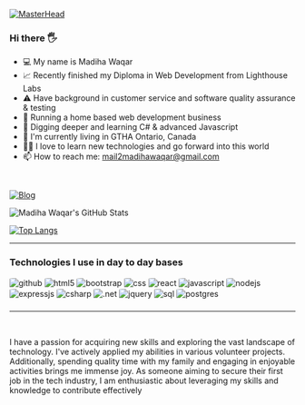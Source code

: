 [![MasterHead](./docs/banner%203.png)](https://github.com/madiha-waqar.github.io)

### Hi there 🖐️ 

<ul>
  <li>💻 My name is Madiha Waqar</li>
  <li>📈 Recently finished my Diploma in Web Development from Lighthouse Labs</li>
  <li>⚠️ Have background in customer service and software quality assurance & testing</li>
  <li>💪 Running a home based web development business</li>
  <li>🌱 Digging deeper and learning C# & advanced Javascript </li>
  <li>🍁 I'm currently living in GTHA Ontario, Canada</li>
  <li>👨‍💻 I love to learn new technologies and go forward into this world</li>
  <li>📫 How to reach me: <a href="mailto:mail2madihawaqar@gmail.com">mail2madihawaqar@gmail.com</a></li>
</ul><br/>

[![Blog](https://img.shields.io/badge/LinkedIn-0077B5?style=for-the-badge&logo=linkedin&logoColor=white)](https://www.linkedin.com/in/madiha-waqar/)

![Madiha Waqar's GitHub Stats](https://github-readme-stats.vercel.app/api?username=madiha-waqar&show_icons=true&theme=dracula)

[![Top Langs](https://github-readme-stats.vercel.app/api/top-langs/?username=madiha-waqar&layout=compact)](https://github.com/madiha-waqar/github-readme-stats)
<hr/>

### Technologies I use in day to day bases

<div style="display: inline-block; border-radius: 10%; height: 45px;">

  <img align="center" style="border-radius: 10%;" alt="github" src="https://img.shields.io/badge/GitHub-100000?style=for-the-badge&logo=github&logoColor=white"/>

  <img align="center" style="border-radius: 10%;" alt="html5" src="https://img.shields.io/badge/HTML-239120?style=for-the-badge&logo=html5&logoColor=white"/>
  <img align="center" style="border-radius: 10%;" alt="bootstrap" src="https://img.shields.io/badge/Bootstrap-563D7C?style=for-the-badge&logo=bootstrap&logoColor=white"/>
  <img align="center" style="border-radius: 10%;" alt="css" src="https://img.shields.io/badge/CSS-239120?&style=for-the-badge&logo=css3&logoColor=white"/>
  <img align="center" style="border-radius: 10%;" alt="react" src="https://img.shields.io/badge/React-20232A?style=for-the-badge&logo=react&logoColor=61DAFB"/>

  <img align="center" style="border-radius: 10%;" alt="javascript" src="https://img.shields.io/badge/JavaScript-F7DF1E?style=for-the-badge&logo=javascript&logoColor=black"/>
  <img align="center" style="border-radius: 10%;" alt="nodejs" src="https://img.shields.io/badge/Node.js-43853D?style=for-the-badge&logo=node.js&logoColor=white"/>
  <img align="center" style="border-radius: 10%;" alt="expressjs" src="https://img.shields.io/badge/Express.js-404D59?style=for-the-badge"/>
  <img align="center" style="border-radius: 10%;" alt="csharp" src="https://img.shields.io/badge/C%23-239120?style=for-the-badge&logo=c-sharp&logoColor=white"/>
  <img align="center" style="border-radius: 10%;" alt=".net" src="https://img.shields.io/badge/.NET-5C2D91?style=for-the-badge&logo=.net&logoColor=white"/>
  <img align="center" style="border-radius: 10%;" alt="jquery" src="https://img.shields.io/badge/jQuery-0769AD?style=for-the-badge&logo=jquery&logoColor=white"/>

  <img align="center" style="border-radius: 10%;" alt="sql" src="https://img.shields.io/badge/SQL-00000F?style=for-the-badge&logo=mysql&logoColor=white"/>
  <img align="center" style="border-radius: 10%;" alt="postgres" src="https://img.shields.io/badge/PostgreSQL-316192?style=for-the-badge&logo=postgresql&logoColor=white" />

</div>
<hr/>
<br/>

I have a passion for acquiring new skills and exploring the vast landscape of technology. I've actively applied my abilities in various volunteer projects. Additionally, spending quality time with my family and engaging in enjoyable activities brings me immense joy. As someone aiming to secure their first job in the tech industry, I am enthusiastic about leveraging my skills and knowledge to contribute effectively